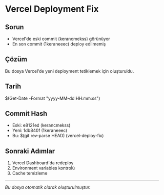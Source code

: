 # Vercel Deployment Fix

## Sorun
- Vercel'de eski commit (kerancmekss) görünüyor
- En son commit (1keraneeec) deploy edilmemiş

## Çözüm
Bu dosya Vercel'de yeni deployment tetiklemek için oluşturuldu.

## Tarih
$(Get-Date -Format "yyyy-MM-dd HH:mm:ss")

## Commit Hash
- Eski: e8121ed (kerancmekss)
- Yeni: 1db840f (1keraneeec)
- Bu: $(git rev-parse HEAD) (vercel-deploy-fix)

## Sonraki Adımlar
1. Vercel Dashboard'da redeploy
2. Environment variables kontrolü
3. Cache temizleme

---
*Bu dosya otomatik olarak oluşturulmuştur.*
